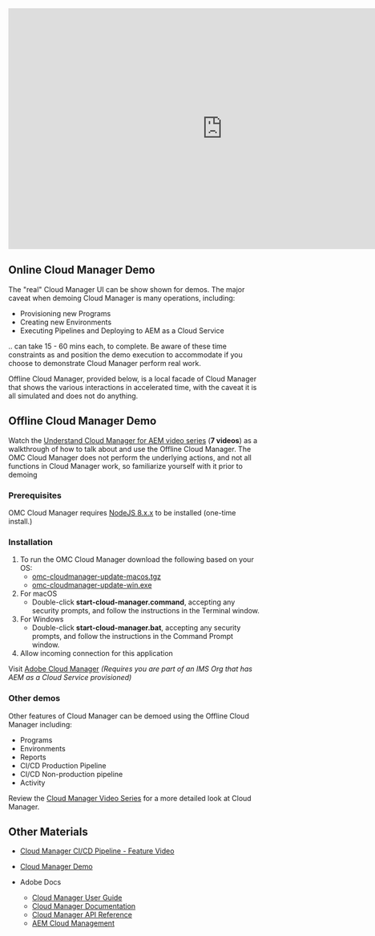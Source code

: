 <iframe width="854" height="480" src="https://www.youtube.com/embed/Vtf5ttdBc9k" frameborder="0" allow="accelerometer; autoplay; encrypted-media; gyroscope; picture-in-picture" allowfullscreen></iframe>

## Online Cloud Manager Demo

The "real" Cloud Manager UI can be show shown for demos. The major caveat when demoing Cloud Manager is many operations, including:

+ Provisioning new Programs
+ Creating new Environments
+ Executing Pipelines and Deploying to AEM as a Cloud Service

.. can take 15 - 60 mins each, to complete. Be aware of these time constraints as and position the demo execution to accommodate if you choose to demonstrate Cloud Manager perform real work.

Offline Cloud Manager, provided below, is a local facade of Cloud Manager that shows the various interactions in accelerated time, with the caveat it is all simulated and does not do anything.


## Offline Cloud Manager Demo

Watch the [Understand Cloud Manager for AEM video series](https://helpx.adobe.com/experience-manager/kt/platform-repository/using/cloud-manager-feature-video-understand.html) (**7 videos**) as a walkthrough of how to talk about and use the Offline Cloud Manager. The OMC Cloud Manager does not perform the underlying actions, and not all functions in Cloud Manager work, so familiarize yourself with it prior to demoing

### Prerequisites

OMC Cloud Manager requires <a href="https://nodejs.org/en/" target="_blank">NodeJS 8.x.x</a> to be installed (one-time install.)

### Installation

1. To run the OMC Cloud Manager download the following based on your OS:
	* <a href="https://link.enablementadobe.com/omc-cloud-manager-macos" class="button" target="_blank">omc-cloudmanager-update-macos.tgz</a>
	* <a href="https://link.enablementadobe.com/omc-cloud-manager-windows" class="button" target="_blank">omc-cloudmanager-update-win.exe</a>
2. For macOS
    * Double-click **start-cloud-manager.command**, accepting any security prompts, and follow the instructions in the Terminal window.
3. For Windows
    * Double-click **start-cloud-manager.bat**, accepting any security prompts, and follow the instructions in the Command Prompt window.
4. Allow incoming connection for this application

Visit [Adobe Cloud Manager](https://my.cloudmanager.adobe.com) *(Requires you are part of an IMS Org that has AEM as a Cloud Service provisioned)*

### Other demos

Other features of Cloud Manager can be demoed using the Offline Cloud Manager including:

* Programs
* Environments
* Reports
* CI/CD Production Pipeline
* CI/CD Non-production pipeline
* Activity

Review the [Cloud Manager Video Series](https://helpx.adobe.com/experience-manager/kt/platform-repository/using/cloud-manager-feature-video-understand.html) for a more detailed look at Cloud Manager.

## Other Materials
* [Cloud Manager CI/CD Pipeline - Feature Video](https://helpx.adobe.com/experience-manager/kt/platform-repository/using/cloud-manager-cicd-pipeline-feature-video-use.html)
* [Cloud Manager Demo](https://internal.adobedemo.com/content/demo-hub/en/demos/external/aem-cloud-manager.html)

* Adobe Docs
  * [Cloud Manager User Guide](https://www.adobe.com/go/aem_cloud_mgr_userguide_en)
  * [Cloud Manager Documentation](https://www.adobe.io/apis/experiencecloud/cloud-manager/docs.html)
  * [Cloud Manager API Reference ](https://www.adobe.io/apis/experiencecloud/cloud-manager/api-reference.html)
  * [AEM Cloud Management](https://helpx.adobe.com/experience-manager/using/aem-cloud-management.html)